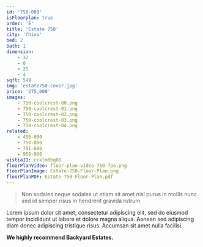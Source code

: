 ```yaml
---
id: '750-000'
isFloorplan: true
order: 'E'
title: 'Estate 750'
city: 'Chino'
bed: 2
bath: 1
dimension:
    - 32
    - 0
    - 25
    - 4
sqft: 549
img: 'estate750-cover.jpg'
price: '275,000'
images:
    - 750-coolcrest-00.png
    - 750-coolcrest-01.png
    - 750-coolcrest-02.png
    - 750-coolcrest-03.png
    - 750-coolcrest-04.png
related:
    - 450-000
    - 750-000
    - 751-000
    - 950-000
wistiaID: ccxlm8bq08
floorPlanVideo: floor-plan-video-750-fpo.png
floorPlanImage: Estate-750-Floor-Plan.png
floorPlanPDF: Estate-750-Floor-Plan.pdf
---
```


> Non sodales neque sodales ut etiam sit amet nisl purus in mollis nunc sed id semper risus in hendrerit gravida rutrum

Lorem ipsum dolor sit amet, consectetur adipiscing elit, sed do eiusmod tempor incididunt ut labore et dolore magna aliqua. Aenean sed adipiscing diam donec adipiscing tristique risus. Accumsan sit amet nulla facilisi.

**We highly recommend Backyard Estates.**

